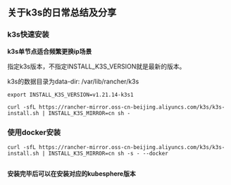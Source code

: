 ## 关于k3s的日常总结及分享

### k3s快速安装 

**k3s单节点适合频繁更换ip场景**

指定k3s版本，不指定INSTALL_K3S_VERSION就是最新的版本。

k3s的数据目录为data-dir: /var/lib/rancher/k3s

```
export INSTALL_K3S_VERSION=v1.21.14-k3s1
```

```
curl -sfL https://rancher-mirror.oss-cn-beijing.aliyuncs.com/k3s/k3s-install.sh | INSTALL_K3S_MIRROR=cn sh -
```
### 使用docker安装
```
curl -sfL https://rancher-mirror.oss-cn-beijing.aliyuncs.com/k3s/k3s-install.sh | INSTALL_K3S_MIRROR=cn sh -s - --docker


```
**安装完毕后可以在安装对应的kubesphere版本**
